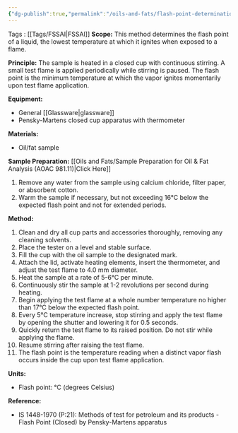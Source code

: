 ```yaml
---
{"dg-publish":true,"permalink":"/oils-and-fats/flash-point-determination-by-pensky-marten-method-fssai-02-004-2021/"}
---
```


Tags : [[Tags/FSSAI\|FSSAI]]
**Scope:** This method determines the flash point of a liquid, the lowest temperature at which it ignites when exposed to a flame.

**Principle:** The sample is heated in a closed cup with continuous stirring. A small test flame is applied periodically while stirring is paused. The flash point is the minimum temperature at which the vapor ignites momentarily upon test flame application.

**Equipment:**

- General [[Glassware\|glassware]]
- Pensky-Martens closed cup apparatus with thermometer

**Materials:**

- Oil/fat sample

**Sample Preparation:** [[Oils and Fats/Sample Preparation for Oil & Fat Analysis (AOAC 981.11)\|Click Here]]
1. Remove any water from the sample using calcium chloride, filter paper, or absorbent cotton.
2. Warm the sample if necessary, but not exceeding 16°C below the expected flash point and not for extended periods.

**Method:**

1. Clean and dry all cup parts and accessories thoroughly, removing any cleaning solvents.
2. Place the tester on a level and stable surface.
3. Fill the cup with the oil sample to the designated mark.
4. Attach the lid, activate heating elements, insert the thermometer, and adjust the test flame to 4.0 mm diameter.
5. Heat the sample at a rate of 5-6°C per minute.
6. Continuously stir the sample at 1-2 revolutions per second during heating.
7. Begin applying the test flame at a whole number temperature no higher than 17°C below the expected flash point.
8. Every 5°C temperature increase, stop stirring and apply the test flame by opening the shutter and lowering it for 0.5 seconds.
9. Quickly return the test flame to its raised position. Do not stir while applying the flame.
10. Resume stirring after raising the test flame.
11. The flash point is the temperature reading when a distinct vapor flash occurs inside the cup upon test flame application.

**Units:**

- Flash point: °C (degrees Celsius)

**Reference:**

- IS 1448-1970 (P:21): Methods of test for petroleum and its products - Flash Point (Closed) by Pensky-Martens apparatus

